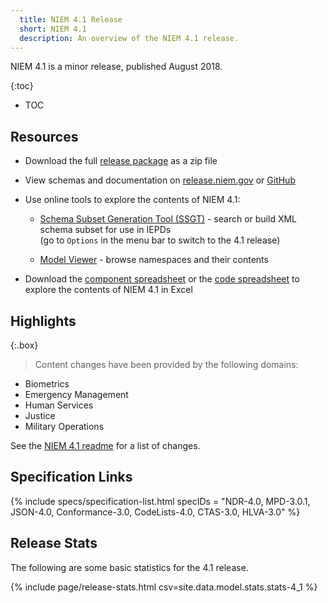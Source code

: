 ```yaml
---
  title: NIEM 4.1 Release
  short: NIEM 4.1
  description: An overview of the NIEM 4.1 release.
---
```


NIEM 4.1 is a minor release, published August 2018.

{:toc}
- TOC

## Resources

- Download the full [release package](https://github.com/NIEM/NIEM-Releases/archive/niem-4.1.zip) as a zip file

- View schemas and documentation on [release.niem.gov](https://release.niem.gov/niem/4.1) or [GitHub](https://github.com/NIEM/NIEM-Releases/tree/niem-4.1)

- Use online tools to explore the contents of NIEM 4.1:

  - [Schema Subset Generation Tool (SSGT)](https://tools.niem.gov/niemtools/ssgt/index.iepd) - search or build XML schema subset for use in IEPDs
    <br/><span class="text-muted">(go to `Options` in the menu bar to switch to the 4.1 release)</span>

  - [Model Viewer](https://niem.github.io/model/) - browse namespaces and their contents

- Download the [component spreadsheet](https://release.niem.gov/niem/4.1/niem-4.1.xlsx) or the [code spreadsheet](https://release.niem.gov/niem/4.1/niem-4.1-codes.xlsx) to explore the contents of NIEM 4.1 in Excel

## Highlights

{:.box}
> Content changes have been provided by the following domains:
>
- Biometrics
- Emergency Management
- Human Services
- Justice
- Military Operations

See the [NIEM 4.1 readme](https://github.com/NIEM/NIEM-Releases/blob/niem-4.1/README.md) for a list of changes.

## Specification Links

{% include specs/specification-list.html specIDs = "NDR-4.0, MPD-3.0.1, JSON-4.0, Conformance-3.0, CodeLists-4.0, CTAS-3.0, HLVA-3.0" %}

## Release Stats

The following are some basic statistics for the 4.1 release.

{% include page/release-stats.html csv=site.data.model.stats.stats-4_1 %}

<br/>
